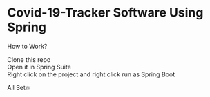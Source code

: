 # Covid-19-Tracker Software Using Spring

How to Work?<br>

Clone this repo<br>
Open it in Spring Suite <br>
RIght click on the project and right click run as Spring Boot<br>

All Set🔥
<br>
